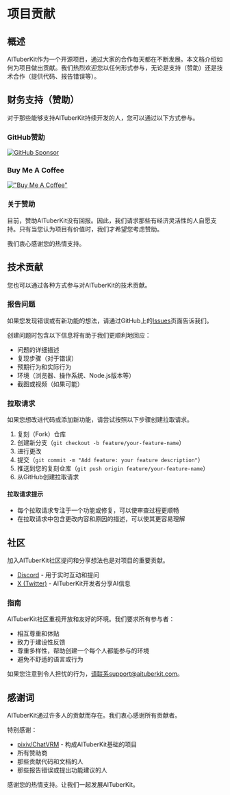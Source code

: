 # 项目贡献

## 概述

AITuberKit作为一个开源项目，通过大家的合作每天都在不断发展。本文档介绍如何为项目做出贡献。我们热烈欢迎您以任何形式参与，无论是支持（赞助）还是技术合作（提供代码、报告错误等）。

## 财务支持（赞助）

对于那些能够支持AITuberKit持续开发的人，您可以通过以下方式参与。

### GitHub赞助

[![GitHub Sponsor](https://img.shields.io/badge/Sponsor-GitHub-ea4aaa?style=for-the-badge&logo=github)](https://github.com/sponsors/tegnike)

### Buy Me A Coffee

[!["Buy Me A Coffee"](https://www.buymeacoffee.com/assets/img/custom_images/orange_img.png)](https://buymeacoffee.com/fdanv1k6iz)

### 关于赞助

目前，赞助AITuberKit没有回报。因此，我们请求那些有经济灵活性的人自愿支持。只有当您认为项目有价值时，我们才希望您考虑赞助。

我们衷心感谢您的热情支持。

## 技术贡献

您也可以通过各种方式参与对AITuberKit的技术贡献。

### 报告问题

如果您发现错误或有新功能的想法，请通过GitHub上的[Issues](https://github.com/tegnike/aituber-kit/issues)页面告诉我们。

创建问题时包含以下信息将有助于我们更顺利地回应：

- 问题的详细描述
- 复现步骤（对于错误）
- 预期行为和实际行为
- 环境（浏览器、操作系统、Node.js版本等）
- 截图或视频（如果可能）

### 拉取请求

如果您想改进代码或添加新功能，请尝试按照以下步骤创建拉取请求。

1. 复刻（Fork）仓库
2. 创建新分支（`git checkout -b feature/your-feature-name`）
3. 进行更改
4. 提交（`git commit -m "Add feature: your feature description"`）
5. 推送到您的复刻仓库（`git push origin feature/your-feature-name`）
6. 从GitHub创建拉取请求

#### 拉取请求提示

- 每个拉取请求专注于一个功能或修复，可以使审查过程更顺畅
- 在拉取请求中包含更改内容和原因的描述，可以使其更容易理解

## 社区

加入AITuberKit社区提问和分享想法也是对项目的重要贡献。

- [Discord](https://discord.gg/5rHEue52nZ) - 用于实时互动和提问
- [X (Twitter)](https://x.com/tegnike) - AITuberKit开发者分享AI信息

### 指南

AITuberKit社区重视开放和友好的环境。我们要求所有参与者：

- 相互尊重和体贴
- 致力于建设性反馈
- 尊重多样性，帮助创建一个每个人都能参与的环境
- 避免不舒适的语言或行为

如果您注意到令人担忧的行为，请联系support@aituberkit.com。

## 感谢词

AITuberKit通过许多人的贡献而存在。我们衷心感谢所有贡献者。

特别感谢：

- [pixiv/ChatVRM](https://github.com/pixiv/ChatVRM) - 构成AITuberKit基础的项目
- 所有赞助商
- 那些贡献代码和文档的人
- 那些报告错误或提出功能建议的人

感谢您的热情支持。让我们一起发展AITuberKit。
